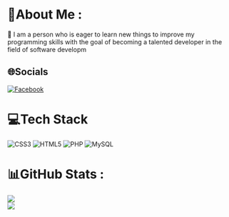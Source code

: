 # 💫About Me :
💬 I am a person who is eager to learn new things to improve my programming skills with the goal of becoming a talented developer in the field of software developm

## 🌐Socials
[![Facebook](https://img.shields.io/badge/Facebook-%231877F2.svg?logo=Facebook&logoColor=white)](https://facebook.com/https://www.facebook.com/bolamphong040800) 

# 💻Tech Stack
![CSS3](https://img.shields.io/badge/css3-%231572B6.svg?style=plastic&logo=css3&logoColor=white) ![HTML5](https://img.shields.io/badge/html5-%23E34F26.svg?style=plastic&logo=html5&logoColor=white) ![PHP](https://img.shields.io/badge/php-%23777BB4.svg?style=plastic&logo=php&logoColor=white) ![MySQL](https://img.shields.io/badge/mysql-%2300f.svg?style=plastic&logo=mysql&logoColor=white)
# 📊GitHub Stats :
![](https://github-readme-streak-stats.herokuapp.com/?user=PhongLB48&theme=blue-green&hide_border=true)<br/>
![](https://github-readme-stats.vercel.app/api/top-langs/?username=PhongLB48&theme=blue-green&hide_border=true&include_all_commits=true&count_private=true&layout=compact)

